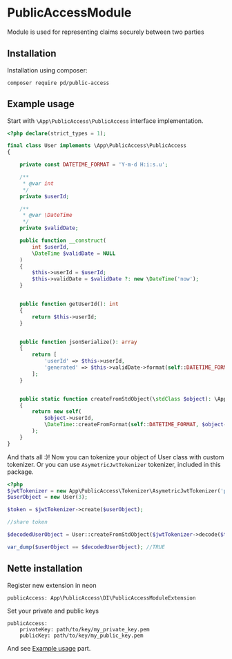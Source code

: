 # PublicAccessModule
Module is used for representing claims securely between two parties

## Installation
Installation using composer:
```neon
composer require pd/public-access
```

## Example usage
Start with `\App\PublicAccess\PublicAccess` interface implementation. 
```php
<?php declare(strict_types = 1);

final class User implements \App\PublicAccess\PublicAccess
{

	private const DATETIME_FORMAT = 'Y-m-d H:i:s.u';

	/**
	 * @var int
	 */
	private $userId;

	/**
	 * @var \DateTime
	 */
	private $validDate;

	public function __construct(
		int $userId,
		\DateTime $validDate = NULL
	)
	{
		$this->userId = $userId;
		$this->validDate = $validDate ?: new \DateTime('now');
	}


	public function getUserId(): int
	{
		return $this->userId;
	}


	public function jsonSerialize(): array
	{
		return [
			'userId' => $this->userId,
			'generated' => $this->validDate->format(self::DATETIME_FORMAT),
		];
	}


	public static function createFromStdObject(\stdClass $object): \App\PublicAccess\PublicAccess
	{
		return new self(
			$object->userId,
			\DateTime::createFromFormat(self::DATETIME_FORMAT, $object->validDate)
		);
	}
}

```

And thats all :)! Now you can tokenize your object of User class with custom tokenizer. Or you can use `AsymetricJwtTokenizer` tokenizer, included in this package.

```php
<?php
$jwtTokenizer = new App\PublicAccess\Tokenizer\AsymetricJwtTokenizer('privateKey', 'publicKey');
$userObject = new User(3);

$token = $jwtTokenizer->create($userObject);

//share token

$decodedUserObject = User::createFromStdObject($jwtTokenizer->decode($token));

var_dump($userObject == $decodedUserObject); //TRUE
```

## Nette installation
Register new extension in neon
```neon
publicAccess: App\PublicAccess\DI\PublicAccessModuleExtension
```

Set your private and public keys
```neon
publicAccess:
	privateKey: path/to/key/my_private_key.pem
	publicKey: path/to/key/my_public_key.pem
```

And see <a href="#example-usage">Example usage</a> part.

